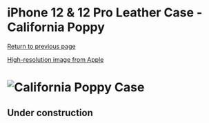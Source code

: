 # iPhone 12 & 12 Pro Leather Case - California Poppy

[Return to previous page](/iphone_12)

[High-resolution image from Apple](https://store.storeimages.cdn-apple.com/8756/as-images.apple.com/is//MHKC3?wid=4500&hei=4500&fmt=png)

# ![California Poppy Case](/everyphone/MHKC3.png)

## Under construction
